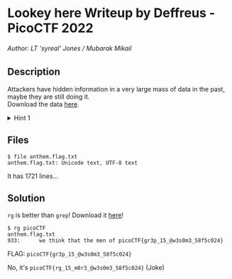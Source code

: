 # Lookey here Writeup by Deffreus - PicoCTF 2022

###### Author: LT 'syreal' Jones / Mubarak Mikail

## Description

Attackers have hidden information in a very large mass of data in the past, maybe they are still doing it.<br>
Download the data [here](https://artifacts.picoctf.net/c/125/anthem.flag.txt).

<details><summary>Hint 1</summary>
	Download the file and search for the flag based on the known prefix.
</details>

## Files

```
$ file anthem.flag.txt 
anthem.flag.txt: Unicode text, UTF-8 text
```

It has 1721 lines...

## Solution

`rg` is better than `grep`!
Download it [here](https://github.com/BurntSushi/ripgrep)!

```
$ rg picoCTF 
anthem.flag.txt
933:      we think that the men of picoCTF{gr3p_15_@w3s0m3_58f5c024}
```

FLAG: `picoCTF{gr3p_15_@w3s0m3_58f5c024}`

No, it's `picoCTF{rg_15_m0r3_@w3s0m3_58f5c024}` (Joke)
